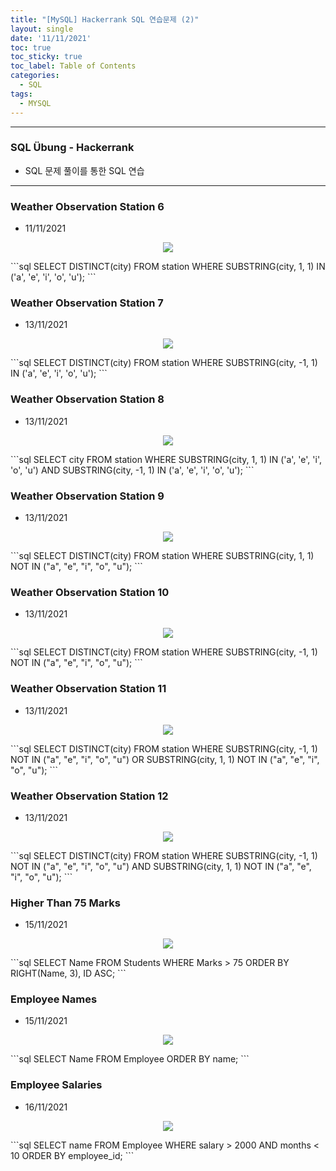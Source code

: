 ```yaml
---
title: "[MySQL] Hackerrank SQL 연습문제 (2)"
layout: single
date: '11/11/2021'
toc: true
toc_sticky: true
toc_label: Table of Contents
categories:
  - SQL
tags:
  - MYSQL
---
```


---
### SQL Übung - Hackerrank
* SQL 문제 풀이를 통한 SQL 연습

---

### Weather Observation Station 6
* 11/11/2021
<p align="center">
    <img src="/img/data_engineering/sql/hackerrank_sql11.png" align="center">
</p>
```sql
SELECT DISTINCT(city)
FROM station
WHERE SUBSTRING(city, 1, 1) IN ('a', 'e', 'i', 'o', 'u');
```

### Weather Observation Station 7
* 13/11/2021
<p align="center">
    <img src="/img/data_engineering/sql/hackerrank_sql12.png" align="center">
</p>
```sql
SELECT DISTINCT(city)
FROM station
WHERE SUBSTRING(city, -1, 1) IN ('a', 'e', 'i', 'o', 'u');
```

### Weather Observation Station 8
* 13/11/2021
<p align="center">
    <img src="/img/data_engineering/sql/hackerrank_sql13.png" align="center">
</p>
```sql
SELECT city
FROM station
WHERE SUBSTRING(city, 1, 1) IN ('a', 'e', 'i', 'o', 'u')
AND SUBSTRING(city, -1, 1) IN ('a', 'e', 'i', 'o', 'u');
```

### Weather Observation Station 9
* 13/11/2021
<p align="center">
    <img src="/img/data_engineering/sql/hackerrank_sql14.png" align="center">
</p>
```sql
SELECT DISTINCT(city)
FROM station
WHERE SUBSTRING(city, 1, 1) NOT IN ("a", "e", "i", "o", "u");
```

### Weather Observation Station 10
* 13/11/2021
<p align="center">
    <img src="/img/data_engineering/sql/hackerrank_sql15.png" align="center">
</p>
```sql
SELECT DISTINCT(city)
FROM station
WHERE SUBSTRING(city, -1, 1) NOT IN ("a", "e", "i", "o", "u");
```

### Weather Observation Station 11
* 13/11/2021
<p align="center">
    <img src="/img/data_engineering/sql/hackerrank_sql16.png" align="center">
</p>
```sql
SELECT DISTINCT(city)
FROM station
WHERE SUBSTRING(city, -1, 1) NOT IN ("a", "e", "i", "o", "u")
OR SUBSTRING(city, 1, 1) NOT IN ("a", "e", "i", "o", "u");
```

### Weather Observation Station 12
* 13/11/2021
<p align="center">
    <img src="/img/data_engineering/sql/hackerrank_sql17.png" align="center">
</p>
```sql
SELECT DISTINCT(city)
FROM station
WHERE SUBSTRING(city, -1, 1) NOT IN ("a", "e", "i", "o", "u")
AND SUBSTRING(city, 1, 1) NOT IN ("a", "e", "i", "o", "u");
```

### Higher Than 75 Marks
* 15/11/2021
<p align="center">
    <img src="/img/data_engineering/sql/hackerrank_sql18.png" align="center">
</p>
```sql
SELECT Name
FROM Students
WHERE Marks > 75
ORDER BY RIGHT(Name, 3), ID ASC;
```

### Employee Names
* 15/11/2021
<p align="center">
    <img src="/img/data_engineering/sql/hackerrank_sql19.png" align="center">
</p>
```sql
SELECT Name
FROM Employee
ORDER BY name;
```

### Employee Salaries
* 16/11/2021
<p align="center">
    <img src="/img/data_engineering/sql/hackerrank_sql20.png" align="center">
</p>
```sql
SELECT name
FROM Employee
WHERE salary > 2000
AND months < 10
ORDER BY employee_id;
```


